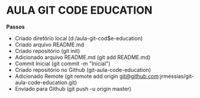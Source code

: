 AULA GIT CODE EDUCATION
========================

**Passos**

- Criado diretório local (d:/aula-git-cod$e-education)
- Criado arquivo README.md
- Criado repositório (git init)
- Adicionado arquivo README.md (git add README.md)
- Commit Inicial (git commit -m "Inicial")
- Criado repositório no Github (git-aula-code-education)
- Adicionado Remote (git remote add origin git@github.com:jrmessias/git-aula-code-education.git)
- Enviado para Github (git push -u origin master)